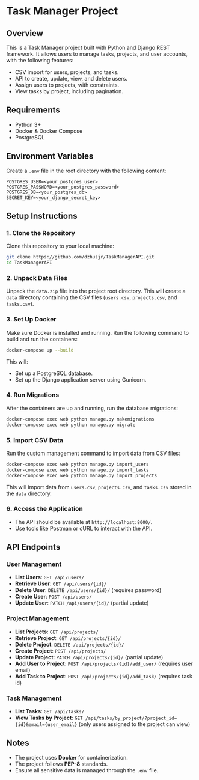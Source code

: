 # Task Manager Project

## Overview
This is a Task Manager project built with Python and Django REST framework. It allows users to manage tasks, projects, and user accounts, with the following features:
- CSV import for users, projects, and tasks.
- API to create, update, view, and delete users.
- Assign users to projects, with constraints.
- View tasks by project, including pagination.

## Requirements
- Python 3+
- Docker & Docker Compose
- PostgreSQL

## Environment Variables
Create a `.env` file in the root directory with the following content:

```
POSTGRES_USER=<your_postgres_user>
POSTGRES_PASSWORD=<your_postgres_password>
POSTGRES_DB=<your_postgres_db>
SECRET_KEY=<your_django_secret_key>
```

## Setup Instructions

### 1. Clone the Repository
Clone this repository to your local machine:

```bash
git clone https://github.com/dzhusjr/TaskManagerAPI.git
cd TaskManagerAPI
```

### 2. Unpack Data Files
Unpack the `data.zip` file into the project root directory. This will create a `data` directory containing the CSV files (`users.csv`, `projects.csv`, and `tasks.csv`).

### 3. Set Up Docker
Make sure Docker is installed and running. Run the following command to build and run the containers:

```bash
docker-compose up --build
```

This will:
- Set up a PostgreSQL database.
- Set up the Django application server using Gunicorn.

### 4. Run Migrations
After the containers are up and running, run the database migrations:

```bash
docker-compose exec web python manage.py makemigrations
docker-compose exec web python manage.py migrate
```

### 5. Import CSV Data
Run the custom management command to import data from CSV files:

```bash
docker-compose exec web python manage.py import_users
docker-compose exec web python manage.py import_tasks
docker-compose exec web python manage.py import_projects
```

This will import data from `users.csv`, `projects.csv`, and `tasks.csv` stored in the `data` directory.

### 6. Access the Application
- The API should be available at `http://localhost:8000/`.
- Use tools like Postman or cURL to interact with the API.

## API Endpoints
### User Management
- **List Users**: `GET /api/users/`
- **Retrieve User**: `GET /api/users/{id}/`
- **Delete User**: `DELETE /api/users/{id}/` (requires password)
- **Create User**: `POST /api/users/`
- **Update User**: `PATCH /api/users/{id}/` (partial update)

### Project Management
- **List Projects**: `GET /api/projects/`
- **Retrieve Project**: `GET /api/projects/{id}/`
- **Delete Project**: `DELETE /api/projects/{id}/`
- **Create Project**: `POST /api/projects/`
- **Update Project**: `PATCH /api/projects/{id}/` (partial update)
- **Add User to Project**: `POST /api/projects/{id}/add_user/` (requires user email)
- **Add Task to Project**: `POST /api/projects/{id}/add_task/` (requires task id)

### Task Management
- **List Tasks**: `GET /api/tasks/`
- **View Tasks by Project**: `GET /api/tasks/by_project/?project_id={id}&email={user_email}` (only users assigned to the project can view)

## Notes
- The project uses **Docker** for containerization.
- The project follows **PEP-8** standards.
- Ensure all sensitive data is managed through the `.env` file.
